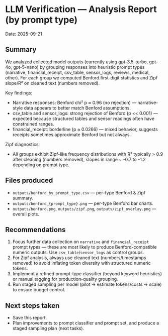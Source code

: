 # LLM Verification — Analysis Report (by prompt type)

Date: 2025-09-21

## Summary

We analyzed collected model outputs (currently using gpt-3.5-turbo, gpt-4o, gpt-5-nano) by grouping responses into heuristic prompt types (narrative, financial_receipt, csv_table, sensor_logs, reviews, medical, other). For each group we computed Benford first-digit statistics and Zipf slope/R² on cleaned text (numbers removed).

Key findings:
- Narrative responses: Benford chi² p ≈ 0.96 (no rejection) — narrative-style data appears to better match Benford assumptions.
- csv_table and sensor_logs: strong rejection of Benford (p << 0.001) — expected because structured tables and sensor readings often have constrained ranges.
- financial_receipt: borderline (p ≈ 0.0266) — mixed behavior, suggests receipts sometimes approximate Benford but not always.

Zipf diagnostics:
- All groups exhibit Zipf-like frequency distributions with R² typically > 0.9 after cleaning (numbers removed), slopes in range ~ -0.7 to -1.2 depending on prompt type.

## Files produced
- `outputs/benford_by_prompt_type.csv` — per-type Benford & Zipf summary.
- `outputs/benford_{prompt_type}.png` — per-type Benford bar charts.
- `outputs/benford.png`, `outputs/zipf.png`, `outputs/zipf_overlay.png` — overall plots.

## Recommendations
1. Focus further data collection on `narrative` and `financial_receipt` prompt types — these are most likely to produce Benford-compatible numeric outputs. Use `csv_table`/`sensor_logs` as control groups.
2. For Zipf analysis, always use cleaned text (numbers/timestamps removed) to avoid inflating token diversity with structured numeric tokens.
3. Implement a refined prompt-type classifier (beyond keyword heuristics) or manual tagging for production-quality grouping.
4. Run staged sampling per model (pilot → estimate tokens/costs → scale) to ensure budget control.

## Next steps taken
- Save this report.
- Plan improvements to prompt classifier and prompt set, and produce a staged sampling plan (next tasks).
